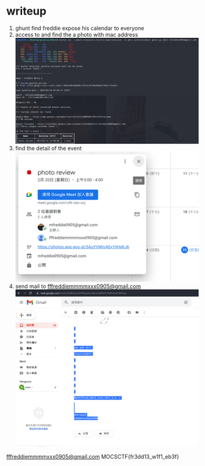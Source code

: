 # writeup  
1. ghunt find freddie expose his calendar to everyone  
2. access to and find the a photo with mac address  
![img](./1.PNG)  
3. find the detail of the event  
![img](./2.PNG)  
4. send mail to fffreddiemmmmxxx0905@gmail.com  
![img](./3.png)

fffreddiemmmmxxx0905@gmail.com
MOCSCTF{fr3dd13_w1f1_eb3f}  
